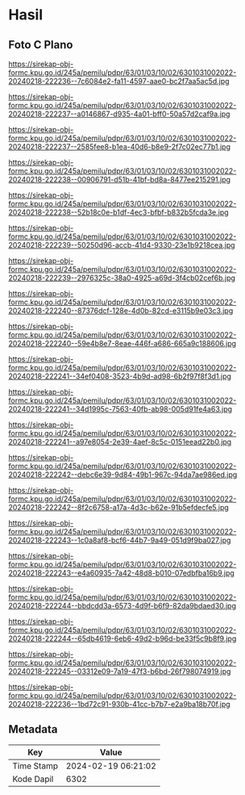 # Hasil

## Foto C Plano

https://sirekap-obj-formc.kpu.go.id/245a/pemilu/pdpr/63/01/03/10/02/6301031002022-20240218-222236--7c6084e2-fa11-4597-aae0-bc2f7aa5ac5d.jpg

https://sirekap-obj-formc.kpu.go.id/245a/pemilu/pdpr/63/01/03/10/02/6301031002022-20240218-222237--a0146867-d935-4a01-bff0-50a57d2caf9a.jpg

https://sirekap-obj-formc.kpu.go.id/245a/pemilu/pdpr/63/01/03/10/02/6301031002022-20240218-222237--2585fee8-b1ea-40d6-b8e9-2f7c02ec77b1.jpg

https://sirekap-obj-formc.kpu.go.id/245a/pemilu/pdpr/63/01/03/10/02/6301031002022-20240218-222238--00906791-d51b-41bf-bd8a-8477ee215291.jpg

https://sirekap-obj-formc.kpu.go.id/245a/pemilu/pdpr/63/01/03/10/02/6301031002022-20240218-222238--52b18c0e-b1df-4ec3-bfbf-b832b5fcda3e.jpg

https://sirekap-obj-formc.kpu.go.id/245a/pemilu/pdpr/63/01/03/10/02/6301031002022-20240218-222239--50250d96-accb-41d4-9330-23e1b9218cea.jpg

https://sirekap-obj-formc.kpu.go.id/245a/pemilu/pdpr/63/01/03/10/02/6301031002022-20240218-222239--2976325c-38a0-4925-a69d-3f4cb02cef6b.jpg

https://sirekap-obj-formc.kpu.go.id/245a/pemilu/pdpr/63/01/03/10/02/6301031002022-20240218-222240--87376dcf-128e-4d0b-82cd-e3115b9e03c3.jpg

https://sirekap-obj-formc.kpu.go.id/245a/pemilu/pdpr/63/01/03/10/02/6301031002022-20240218-222240--59e4b8e7-8eae-446f-a686-665a9c188606.jpg

https://sirekap-obj-formc.kpu.go.id/245a/pemilu/pdpr/63/01/03/10/02/6301031002022-20240218-222241--34ef0408-3523-4b9d-ad98-6b2f97f8f3d1.jpg

https://sirekap-obj-formc.kpu.go.id/245a/pemilu/pdpr/63/01/03/10/02/6301031002022-20240218-222241--34d1995c-7563-40fb-ab98-005d91fe4a63.jpg

https://sirekap-obj-formc.kpu.go.id/245a/pemilu/pdpr/63/01/03/10/02/6301031002022-20240218-222241--a97e8054-2e39-4aef-8c5c-0151eead22b0.jpg

https://sirekap-obj-formc.kpu.go.id/245a/pemilu/pdpr/63/01/03/10/02/6301031002022-20240218-222242--debc6e39-9d84-49b1-967c-94da7ae986ed.jpg

https://sirekap-obj-formc.kpu.go.id/245a/pemilu/pdpr/63/01/03/10/02/6301031002022-20240218-222242--8f2c6758-a17a-4d3c-b62e-91b5efdecfe5.jpg

https://sirekap-obj-formc.kpu.go.id/245a/pemilu/pdpr/63/01/03/10/02/6301031002022-20240218-222243--1c0a8af8-bcf6-44b7-9a49-051d9f9ba027.jpg

https://sirekap-obj-formc.kpu.go.id/245a/pemilu/pdpr/63/01/03/10/02/6301031002022-20240218-222243--e4a60935-7a42-48d8-b010-07edbfba16b9.jpg

https://sirekap-obj-formc.kpu.go.id/245a/pemilu/pdpr/63/01/03/10/02/6301031002022-20240218-222244--bbdcdd3a-6573-4d9f-b6f9-82da9bdaed30.jpg

https://sirekap-obj-formc.kpu.go.id/245a/pemilu/pdpr/63/01/03/10/02/6301031002022-20240218-222244--65db4619-6eb6-49d2-b96d-be33f5c9b8f9.jpg

https://sirekap-obj-formc.kpu.go.id/245a/pemilu/pdpr/63/01/03/10/02/6301031002022-20240218-222245--03312e09-7a19-47f3-b6bd-26f798074919.jpg

https://sirekap-obj-formc.kpu.go.id/245a/pemilu/pdpr/63/01/03/10/02/6301031002022-20240218-222236--1bd72c91-930b-41cc-b7b7-e2a9ba18b70f.jpg


## Metadata

| Key        | Value               |
| ---------- | ------------------- |
| Time Stamp | 2024-02-19 06:21:02 |
| Kode Dapil | 6302                |



